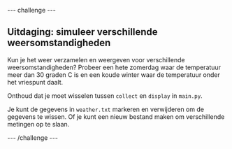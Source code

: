 --- challenge ---

## Uitdaging: simuleer verschillende weersomstandigheden

Kun je het weer verzamelen en weergeven voor verschillende weersomstandigheden? Probeer een hete zomerdag waar de temperatuur meer dan 30 graden C is en een koude winter waar de temperatuur onder het vriespunt daalt.

Onthoud dat je moet wisselen tussen `collect` en `display` in `main.py`.

Je kunt de gegevens in `weather.txt` markeren en verwijderen om de gegevens te wissen. Of je kunt een nieuw bestand maken om verschillende metingen op te slaan.

--- /challenge ---